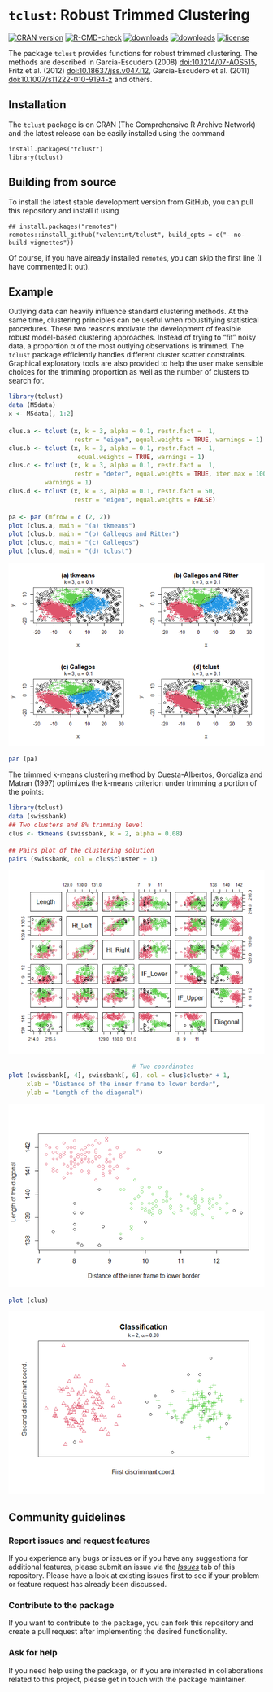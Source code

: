
<!-- README.md is generated from README.Rmd. Please edit that file -->

# `tclust`: Robust Trimmed Clustering

<!-- badges: start -->

[![CRAN
version](https://www.r-pkg.org/badges/version/tclust)](https://cran.r-project.org/package=tclust)
[![R-CMD-check](https://github.com/valentint/tclust/actions/workflows/R-CMD-check.yaml/badge.svg)](https://github.com/valentint/tclust/actions/workflows/R-CMD-check.yaml)
[![downloads](https://cranlogs.r-pkg.org/badges/tclust)](https://cran.r-project.org/package=tclust)
[![downloads](https://cranlogs.r-pkg.org/badges/grand-total/tclust)](https://cran.r-project.org/package=tclust)
[![license](https://img.shields.io/badge/license-GPL--3-blue.svg)](https://www.gnu.org/licenses/gpl-3.0.en.html)

<!-- badges: end -->

The package `tclust` provides functions for robust trimmed clustering.
The methods are described in Garcia-Escudero (2008)
[doi:10.1214/07-AOS515](https://doi.org/10.1214/07-AOS515), Fritz et
al. (2012)
[doi:10.18637/jss.v047.i12](https://doi.org/10.18637/jss.v047.i12),
Garcia-Escudero et al. (2011)
[doi:10.1007/s11222-010-9194-z](https://doi.org/10.1007/s11222-010-9194-z)
and others.

## Installation

The `tclust` package is on CRAN (The Comprehensive R Archive Network)
and the latest release can be easily installed using the command

    install.packages("tclust")
    library(tclust)

## Building from source

To install the latest stable development version from GitHub, you can
pull this repository and install it using

    ## install.packages("remotes")
    remotes::install_github("valentint/tclust", build_opts = c("--no-build-vignettes"))

Of course, if you have already installed `remotes`, you can skip the
first line (I have commented it out).

## Example

Outlying data can heavily influence standard clustering methods. At the
same time, clustering principles can be useful when robustifying
statistical procedures. These two reasons motivate the development of
feasible robust model-based clustering approaches. Instead of trying to
“fit” noisy data, a proportion α of the most outlying observations is
trimmed. The `tclust` package efficiently handles different cluster
scatter constraints. Graphical exploratory tools are also provided to
help the user make sensible choices for the trimming proportion as well
as the number of clusters to search for.

``` r
library(tclust)
data (M5data)
x <- M5data[, 1:2]

clus.a <- tclust (x, k = 3, alpha = 0.1, restr.fact =  1,
                  restr = "eigen", equal.weights = TRUE, warnings = 1)
clus.b <- tclust (x, k = 3, alpha = 0.1, restr.fact =  1,
                   equal.weights = TRUE, warnings = 1)
clus.c <- tclust (x, k = 3, alpha = 0.1, restr.fact =  1,
                  restr = "deter", equal.weights = TRUE, iter.max = 100,
          warnings = 1)
clus.d <- tclust (x, k = 3, alpha = 0.1, restr.fact = 50,
                  restr = "eigen", equal.weights = FALSE)

pa <- par (mfrow = c (2, 2))
plot (clus.a, main = "(a) tkmeans")
plot (clus.b, main = "(b) Gallegos and Ritter")
plot (clus.c, main = "(c) Gallegos")
plot (clus.d, main = "(d) tclust")
```

![](README-example-1-1.png)<!-- -->

``` r
par (pa)
```

The trimmed k-means clustering method by Cuesta-Albertos, Gordaliza and
Matran (1997) optimizes the k-means criterion under trimming a portion
of the points:

``` r
library(tclust)
data (swissbank)
## Two clusters and 8% trimming level
clus <- tkmeans (swissbank, k = 2, alpha = 0.08)

## Pairs plot of the clustering solution
pairs (swissbank, col = clus$cluster + 1)
```

![](README-example-2-1.png)<!-- -->

``` r
                                  # Two coordinates
plot (swissbank[, 4], swissbank[, 6], col = clus$cluster + 1,
     xlab = "Distance of the inner frame to lower border",
     ylab = "Length of the diagonal")
```

![](README-example-2-2.png)<!-- -->

``` r
plot (clus)
```

![](README-example-2-3.png)<!-- -->

## Community guidelines

### Report issues and request features

If you experience any bugs or issues or if you have any suggestions for
additional features, please submit an issue via the
[*Issues*](https://github.com/valentint/tclust/issues) tab of this
repository. Please have a look at existing issues first to see if your
problem or feature request has already been discussed.

### Contribute to the package

If you want to contribute to the package, you can fork this repository
and create a pull request after implementing the desired functionality.

### Ask for help

If you need help using the package, or if you are interested in
collaborations related to this project, please get in touch with the
package maintainer.
